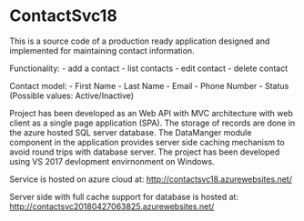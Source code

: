 # ContactSvc18

This is a source code of a production ready application designed and implemented for maintaining contact information. 
 
Functionality:  - add a contact - list contacts - edit contact - delete contact 
 
Contact model: - First Name - Last Name - Email - Phone Number - Status (Possible values: Active/Inactive) 

Project has been developed as an Web API with MVC architecture with web client as a single page application (SPA).
The storage of records are done in the azure hosted SQL server database. 
The DataManger module component in the application provides server side caching mechanism to avoid round trips with database server.
The project has been developed using VS 2017 devlopment envirnonment on Windows.

Service is hosted on azure cloud at:
http://contactsvc18.azurewebsites.net/


Server side with full cache support for database is hosted at:
http://contactsvc20180427063825.azurewebsites.net/
